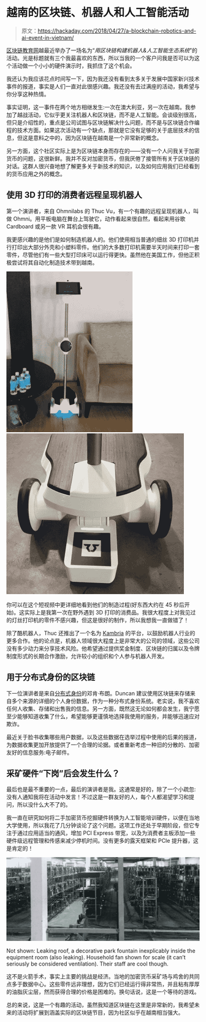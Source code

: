 # 越南的区块链、机器人和人工智能活动

> 原文：<https://hackaday.com/2018/04/27/a-blockchain-robotics-and-ai-event-in-vietnam/>

[区块链教育网](http://www.blockchainedu.org/)越最近举办了一场名为“*用区块链构建机器人&人工智能生态系统*”的活动。光是标题就有三个我最喜欢的东西，所以当我的一个客户问我是否可以为这个活动做一个小小的硬件演示时，我抓住了这个机会。

我还认为我应该花点时间写一下，因为我还没有看到太多关于发展中国家新兴技术事件的报道，事实是人们一直对此很感兴趣。我还没有去过满座的活动，我希望与你分享这种热情。

事实证明，这一事件在两个地方相继发生:一次在澳大利亚，另一次在越南。我参加了越战活动，它似乎更关注机器人和区块链，而不是人工智能。会谈级别很高，但只是介绍性的，重点是公司试图与区块链解决什么问题，而不是与区块链合作编程的技术方面。如果这次活动有一个缺点，那就是它没有足够的关于底层技术的信息，但这是意料之中的，因为区块链在越南是一个非常新的概念。

另一方面，这个社区实际上是为区块链本身而存在的——没有一个人问我关于加密货币的问题，这很新鲜。我并不反对加密货币，但我厌倦了接管所有关于区块链的对话。这群人很兴奋地想了解更多关于新技术的知识，以及如何应用我们已经看到的货币应用之外的概念。

## 使用 3D 打印的消费者远程呈现机器人

第一个演讲者，来自 Ohmnilabs 的 Thuc Vu，有一个有趣的远程呈现机器人，叫做 Ohmni。用平板电脑在舞台上驾驶它，动作看起来很自然，看起来用谷歌 Cardboard 或另一款 VR 耳机会很有趣。

我更感兴趣的是他们是如何制造机器人的。他们使用相当普通的细丝 3D 打印机并行打印出大部分外壳和小塑料零件。他们的大多数打印机需要半天时间来打印一套零件，尽管他们有一些大型打印床可以运行得更快。虽然他在美国工作，但他正积极尝试将其自动化制造技术带到越南。

 [![Ohmni 3d printed telepresence robot](img/f5462017c681d8d83833fafcda903767.png "Ohmni 3d printed telepresence robot")](https://hackaday.com/2018/04/27/a-blockchain-robotics-and-ai-event-in-vietnam/ohmni-3d-printed-telepresence-robot/)  [![ohmni base](img/005b406370780e27cac3d04b7f166a6d.png "ohmni base")](https://hackaday.com/2018/04/27/a-blockchain-robotics-and-ai-event-in-vietnam/ohmni-base/) 

你可以在这个短视频中更详细地看到他们的制造过程(好东西大约在 45 秒后开始)。这实际上是我第一次在野外遇到 3D 打印的消费品。我很大程度上对我见过的灯丝打印机的零件不感兴趣，但这是很好的制作，所以我想我一直做错了！

除了酷机器人，Thuc 还推出了一个名为 [Kambria](http://kambria.io/) 的平台，以鼓励机器人行业的更多合作。他的论点是，机器人领域很大程度上是非常大的公司的领域，这些公司没有多少动力来分享技术风险。他希望通过提供奖金制度、区块链的归属以及令牌制度形式的长期合作激励，允许较小的组织和个人参与机器人开发。

## 用于分布式身份的区块链

下一位演讲者是来自[分布式身份](http://diid.io/)的邓肯·布朗。Duncan 建议使用区块链来存储来自多个来源的详细的个人身份数据，作为一种分布式身份系统。老实说，我不喜欢任何人收集、存储和出售我的信息。另一方面，既然这无论如何都会发生，我宁愿至少能够知道收集了什么，希望能够更谨慎地选择我使用的服务，并能够迅速应对欺诈。

最近关于脸书收集哪些用户数据，以及这些数据在选举过程中使用的后果的报道，为数据收集更加开放提供了一个合理的论据。或者重新考虑一种旧的分散的、加密友好的信息服务:电子邮件。

## 采矿硬件“下岗”后会发生什么？

最后也是最不重要的一点，最后的演讲者是我。这通常是好的，除了一个小疏忽:没有人通知我将在活动中发言！不过这是一群友好的人，每个人都渴望学习和提问，所以没什么大不了的。

我一直在研究如何将二手加密货币挖掘硬件转换为人工智能培训硬件，以便在当地大学使用，所以我花了几分钟谈论了这个问题。这项工作还处于早期阶段，但它专注于通过应用适当的通风，增加 PCI Express 带宽，以及为消费者主板添加一些硬件级远程管理和传感来减少停机时间。没有更多的露天框架和 PCIe 提升器，这是肯定的！

![](img/56e963601b70efc6c876f72569222081.png)

Not shown: Leaking roof, a decorative park fountain inexplicably inside the equipment room (also leaking). Household fan shown for scale (it can’t seriously be considered ventilation). Their staff are cool though.

这不是火箭手术，事实上主要的挑战是经济。当地的加密货币采矿场与鸡舍的共同点多于数据中心。这些零件远非理想，因为它们已经运行得非常热，并且粘有厚厚的油脂灰尘层，然而获得合理的价格是困难的。换句话说，这是一个等待的游戏。

总的来说，这是一个有趣的活动，虽然我知道区块链在这里是非常新的，我希望未来的活动将扩展到涵盖实际的区块链节目，因为社区似乎在越南相当强大。